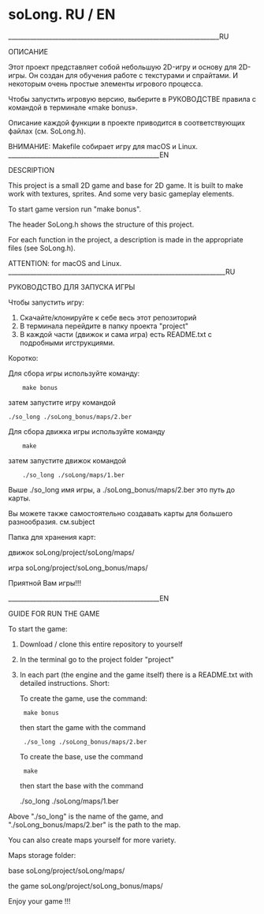 # soLong. RU / EN
___________________________________________________________________RU

ОПИСАНИЕ

Этот проект представляет собой небольшую 2D-игру и основу для 2D-игры.
Он создан для обучения работе с текстурами и спрайтами. 
И некоторым очень простые элементы игрового процесса.

Чтобы запустить игровую версию, выберите в РУКОВОДСТВЕ правила с 
командой в терминале «make bonus».

Описание каждой функции в проекте приводится в
соответствующиx файлax (см. SoLong.h).

ВНИМАНИЕ: Makefile собирает игру для macOS и Linux.
________________________________________________EN

DESCRIPTION

This project is a small 2D game and base for 2D game. 
It is built to make work with textures, sprites. 
And some very basic gameplay elements.

To start game version run "make bonus".

The header SoLong.h shows the structure of this project.

For each function in the project, a description is made in the 
appropriate files (see SoLong.h).

ATTENTION: for macOS and Linux.
_____________________________________________________________________RU

РУКОВОДСТВО ДЛЯ ЗАПУСКА ИГРЫ

Чтобы запустить игру:
1. Скачайте/клонируйте к себе весь этот репозиторий
2. В терминала перейдите в папку проекта "project"
3. В каждой части (движок и сама игра) есть README.txt 
    с подробными игструкциями. 
    
  Коротко:
  
  Для сбора игры используйте команду:
  
        make bonus
    
  затем запустите игру командой
  
    ./so_long ./soLong_bonus/maps/2.ber
  
  Для сбора движка игры используйте команду 
  
        make
    
  затем запустите движок командой 
  
        ./so_long ./soLong/maps/1.ber
    

  Выше ./so_long имя игры, а ./soLong_bonus/maps/2.ber это путь до карты.

Вы можете также самостоятельно создавать карты для большего разнообразия.
см.subject

Папка для хранения карт:

движок  soLong/project/soLong/maps/

игра    soLong/project/soLong_bonus/maps/

Приятной Вам игры!!!

________________________________________________EN

GUIDE FOR RUN THE GAME

To start the game:
1. Download / clone this entire repository to yourself
2. In the terminal go to the project folder "project"
3. In each part (the engine and the game itself) there 
    is a README.txt with detailed instructions. 
    Short:
    
    To create the game, use the command:
    
        make bonus
        
    then start the game with the command
    
        ./so_long ./soLong_bonus/maps/2.ber
    
    To create the base, use the command
    
        make
        
    then start the base with the command
    
    ./so_long ./soLong/maps/1.ber
    

Above "./so_long" is the name of the game, 
and "./soLong_bonus/maps/2.ber" is the path to the map.

You can also create maps yourself for more variety.

Maps storage folder:

base        soLong/project/soLong/maps/

the game    soLong/project/soLong_bonus/maps/

Enjoy your game !!!
